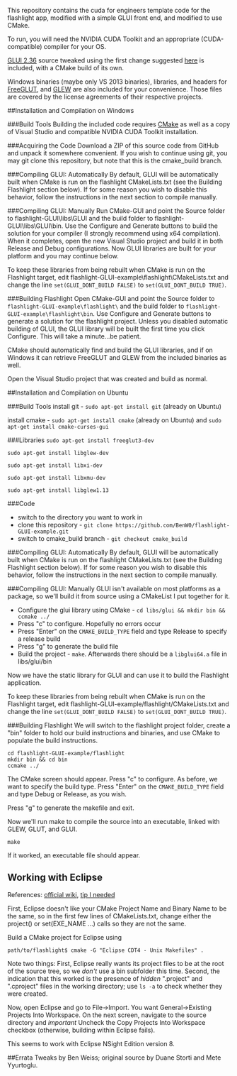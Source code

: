 This repository contains the cuda for engineers template code for the flashlight app, modified with a simple GLUI front end, and modified to use CMake.

To run, you will need the NVIDIA CUDA Toolkit and an appropriate (CUDA-compatible) compiler for your OS.

[GLUI 2.36](http://glui.sourceforge.net/) source tweaked using the first change suggested [here](https://masdel.wordpress.com/2010/06/13/installing-glui-using-vc-on-windows/) is included, with a CMake build of its own.

Windows binaries (maybe only VS 2013 binaries), libraries, and headers for [FreeGLUT](http://www.transmissionzero.co.uk/software/freeglut-devel/), and [GLEW](glew.sourceforge.net) are also included for your convenience. Those files are covered by the license agreements of their respective projects.

##Installation and Compilation on Windows

###Build Tools
Building the included code requires [CMake](cmake.org) as well as a copy of Visual Studio and compatible NVIDIA CUDA Toolkit installation.

###Acquiring the Code
Download a ZIP of this source code from GitHub and unpack it somewhere convenient. If you wish to continue using git, you may git clone this repository,
but note that this is the cmake_build branch.

###Compiling GLUI: Automatically
By default, GLUI will be automatically built when CMake is run on the flashlight CMakeLists.txt (see the Building Flashlight section below).
If for some reason you wish to disable this behavior, follow the instructions in the next section to compile manually.

###Compiling GLUI: Manually
Run CMake-GUI and point the Source folder to flashlight-GLUI\libs\GLUI and the build folder to flashlight-GLUI\libs\GLUI\bin. Use the Configure and 
Generate buttons to build the solution for your compiler (I strongly recommend using x64 compilation). When it completes, open the new 
Visual Studio project and build it in both Release and Debug configurations. Now GLUI libraries are built for your platform and you may continue below.

To keep these libraries from being rebuilt when CMake is run on the Flashlight target, edit flashlight-GLUI-example\flashlight\CMakeLists.txt and change the line
`set(GLUI_DONT_BUILD FALSE)` to `set(GLUI_DONT_BUILD TRUE)`.

###Building Flashlight
Open CMake-GUI and point the Source folder to `flashlight-GLUI-example\flashlight\` and the build folder to `flashlight-GLUI-example\flashlight\bin`.
Use Configure and Generate buttons to generate a solution for the flashlight project. Unless you disabled automatic building of GLUI, the GLUI library
will be built the first time you click Configure. This will take a minute...be patient.

CMake should automatically find and build the GLUI libraries, and if on Windows it can retrieve FreeGLUT and GLEW from the included binaries as well.

Open the Visual Studio project that was created and build as normal.

##Installation and Compilation on Ubuntu

###Build Tools
install git - `sudo apt-get install git` (already on Ubuntu)

install cmake - `sudo apt-get install cmake` (already on Ubuntu) and `sudo apt-get install cmake-curses-gui`

###Libraries
`sudo apt-get install freeglut3-dev`

`sudo apt-get install libglew-dev`

`sudo apt-get install libxi-dev`

`sudo apt-get install libxmu-dev`

`sudo apt-get install libglew1.13`

###Code
* switch to the directory you want to work in
* clone this repository - `git clone https://github.com/BenW0/flashlight-GLUI-example.git`
* switch to cmake_build branch - `git checkout cmake_build`

###Compiling GLUI: Automatically
By default, GLUI will be automatically built when CMake is run on the flashlight CMakeLists.txt (see the Building Flashlight section below).
If for some reason you wish to disable this behavior, follow the instructions in the next section to compile manually.

###Compiling GLUI: Manually
GLUI isn't available on most platforms as a package, so we'll build it from source using a CMakeList I put together for it.

* Configure the glui library using CMake - `cd libs/glui && mkdir bin && ccmake ../`
 * Press "c" to configure. Hopefully no errors occur
 * Press "Enter" on the `CMAKE_BUILD_TYPE` field and type Release to specify a release build
 * Press "g" to generate the build file
* Build the project - `make`. Afterwards there should be a `libglui64.a` file in libs/glui/bin

Now we have the static library for GLUI and can use it to build the Flashlight application.

To keep these libraries from being rebuilt when CMake is run on the Flashlight target, edit flashlight-GLUI-example/flashlight/CMakeLists.txt and change the line
`set(GLUI_DONT_BUILD FALSE)` to `set(GLUI_DONT_BUILD TRUE)`.

###Building Flashlight
We will switch to the flashlight project folder, create a "bin" folder to hold our build instructions and binaries,
and use CMake to populate the build instructions.
~~~
cd flashlight-GLUI-example/flashlight
mkdir bin && cd bin
ccmake ../
~~~

The CMake screen should appear. Press "c" to configure. As before, we want to specify the build type. Press "Enter" on the `CMAKE_BUILD_TYPE` field and type Debug or Release, as you wish.

Press "g" to generate the makefile and exit.

Now we'll run make to compile the source into an executable, linked with GLEW, GLUT, and GLUI.

~~~
make
~~~

If it worked, an executable file should appear.

## Working with Eclipse
References: [official wiki](https://cmake.org/Wiki/Eclipse_CDT4_Generator), [tip I needed](http://stackoverflow.com/questions/11645575/importing-a-cmake-project-into-eclipse-cdt)

First, Eclipse doesn't like your CMake Project Name and Binary Name to be the same, so in the first few lines of CMakeLists.txt, change either the project() or set(EXE_NAME ...) calls so they are not the same.

Build a CMake project for Eclipse using

~~~
path/to/flashlight$ cmake -G "Eclipse CDT4 - Unix Makefiles" .
~~~

Note two things: First, Eclipse really wants its project files to be at the root of the source tree, so we *don't* use a bin subfolder this time. Second, the indication that this worked is the presence of *hidden* ".project" and ".cproject" files in the working directory; use `ls -a` to check whether they were created.

Now, open Eclipse and go to File->Import. You want General->Existing Projects Into Workspace. On the next screen, navigate to the source directory and *important* Uncheck the Copy Projects Into Workspace checkbox (otherwise, building within Eclipse fails).

This seems to work with Eclipse NSight Edition version 8.

##Errata
Tweaks by Ben Weiss; original source by Duane Storti and Mete Yyurtoglu.

[cudaoforengineers]: http://www.cudaforengineers.com
[cudatoolkit]: https://developer.nvidia.com/cuda-toolkit
